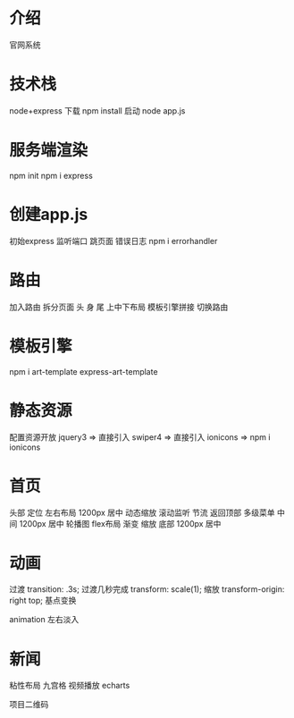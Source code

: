 # 介绍
  官网系统

# 技术栈
  node+express
  下载
  npm install
  启动
  node app.js

# 服务端渲染
  npm init
  npm i express

# 创建app.js
  初始express
  监听端口
  跳页面
  错误日志
    npm i errorhandler

# 路由
  加入路由
  拆分页面 头 身 尾
  上中下布局
  模板引擎拼接
  切换路由

# 模板引擎
  npm i art-template express-art-template

# 静态资源
  配置资源开放
  jquery3   =>  直接引入
  swiper4   =>  直接引入
  ionicons  =>  npm i ionicons

# 首页
  头部 
    定位 左右布局 1200px 居中
    动态缩放 滚动监听 节流
    返回顶部
    多级菜单
  中间 
    1200px 居中
    轮播图
    flex布局
    渐变
    缩放
  底部
    1200px 居中

# 动画
  过渡
    transition: .3s; 过渡几秒完成
    transform: scale(1); 缩放 
    transform-origin: right top; 基点变换

  animation
    左右淡入

# 新闻
  粘性布局
  九宫格
  视频播放
  echarts

  项目二维码

    
    